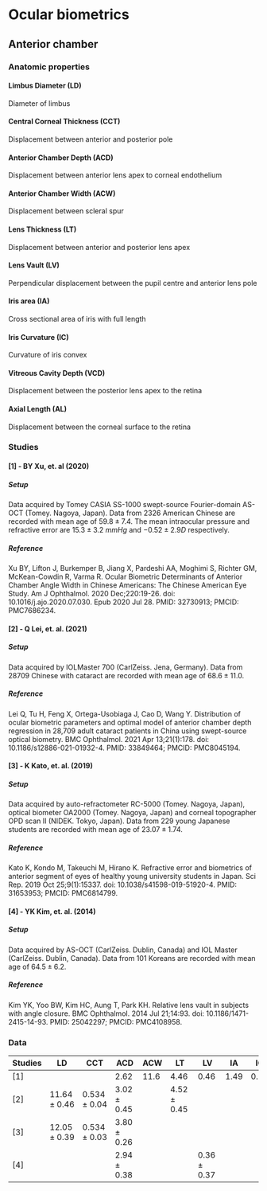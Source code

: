 


# Ocular biometrics

## Anterior chamber

### Anatomic properties

#### Limbus Diameter (LD)

Diameter of limbus

#### Central Corneal Thickness (CCT)

Displacement between anterior and posterior pole

#### Anterior Chamber Depth (ACD)

Displacement between anterior lens apex to corneal endothelium

#### Anterior Chamber Width (ACW)

Displacement between scleral spur

#### Lens Thickness (LT)

Displacement between anterior and posterior lens apex

#### Lens Vault (LV)

Perpendicular displacement between the pupil centre and anterior lens pole

#### Iris area (IA)

Cross sectional area of iris with full length

#### Iris Curvature (IC)

Curvature of iris convex

#### Vitreous Cavity Depth (VCD)

Displacement between the posterior lens apex to the retina

#### Axial Length (AL)

Displacement between the corneal surface to the retina

### Studies

#### [1] - BY Xu, et. al (2020)

##### Setup

Data acquired by Tomey CASIA SS-1000 swept-source Fourier-domain AS-OCT (Tomey. Nagoya, Japan). Data from 2326 American Chinese are recorded with mean age of $59.8\pm7.4$. The mean intraocular pressure and refractive error are $15.3\pm3.2 \ mmHg$ and $-0.52 \pm 2.9 D$ respectively.

##### Reference

Xu BY, Lifton J, Burkemper B, Jiang X, Pardeshi AA, Moghimi S, Richter GM, McKean-Cowdin R, Varma R. Ocular Biometric Determinants of Anterior Chamber Angle Width in Chinese Americans: The Chinese American Eye Study. Am J Ophthalmol. 2020 Dec;220:19-26. doi: 10.1016/j.ajo.2020.07.030. Epub 2020 Jul 28. PMID: 32730913; PMCID: PMC7686234.

#### [2] - Q Lei, et. al. (2021)

##### Setup

Data acquired by IOLMaster 700 (CarlZeiss. Jena, Germany). Data from 28709 Chinese with cataract are recorded with mean age of $68.6\pm11.0$.

##### Reference

Lei Q, Tu H, Feng X, Ortega-Usobiaga J, Cao D, Wang Y. Distribution of ocular biometric parameters and optimal model of anterior chamber depth regression in 28,709 adult cataract patients in China using swept-source optical biometry. BMC Ophthalmol. 2021 Apr 13;21(1):178. doi: 10.1186/s12886-021-01932-4. PMID: 33849464; PMCID: PMC8045194.

#### [3] - K Kato, et. al. (2019)

##### Setup

Data acquired by auto-refractometer RC-5000 (Tomey. Nagoya, Japan), optical biometer OA2000 (Tomey. Nagoya, Japan) and corneal topographer OPD scan II (NIDEK. Tokyo, Japan). Data from 229 young Japanese students are recorded with mean age of $23.07\pm1.74$.

##### Reference

Kato K, Kondo M, Takeuchi M, Hirano K. Refractive error and biometrics of anterior segment of eyes of healthy young university students in Japan. Sci Rep. 2019 Oct 25;9(1):15337. doi: 10.1038/s41598-019-51920-4. PMID: 31653953; PMCID: PMC6814799.

#### [4] - YK Kim, et. al. (2014)

##### Setup

Data acquired by AS-OCT (CarlZeiss. Dublin, Canada) and IOL Master (CarlZeiss. Dublin, Canada). Data from 101 Koreans are recorded with mean age of $64.5\pm6.2$.

##### Reference

Kim YK, Yoo BW, Kim HC, Aung T, Park KH. Relative lens vault in subjects with angle closure. BMC Ophthalmol. 2014 Jul 21;14:93. doi: 10.1186/1471-2415-14-93. PMID: 25042297; PMCID: PMC4108958.

### Data

|Studies|LD|CCT|ACD|ACW|LT|LV|IA|IC|VCD|AL|
|--|--|--|--|--|--|--|--|--|--|--|
|[1]|||$2.62$|$11.6$|$4.46$|$0.46$|$1.49$|$0.22$|$16.8$|$23.8$|
|[2]|$11.64\pm0.46$|$0.534\pm0.04$|$3.02\pm0.45$||$4.52\pm0.45$|||||$24.17\pm2.47$|
|[3]|$12.05\pm0.39$|$0.534\pm0.03$|$3.80\pm0.26$|||||||$25.35\pm1.31$|
|[4]|||$2.94\pm0.38$|||$0.36\pm0.37$||||$24.02\pm1.33$|